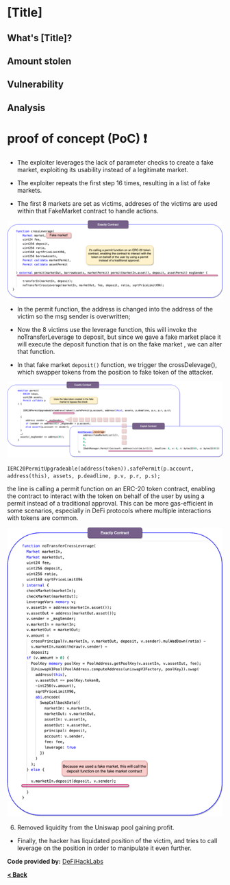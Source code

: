 # [Title]


## What's [Title]?


## Amount stolen



## Vulnerability



## Analysis



# proof of concept (PoC) ❗


- The exploiter leverages the lack of parameter checks to create a fake market, exploiting its usability instead of a legitimate market.

- The exploiter repeats the first step 16 times, resulting in a list of fake markets.

- The first 8 markets are set as victims, addreses of the victims are used within that FakeMarket contract to handle actions.



![euler Image](../images/exactly/exactly4.drawio.png)

- In the permit function, the address is changed into the address of the victim so the msg sender is overwritten;

- Now the 8 victims use the leverage function, this will invoke the noTransferLeverage to deposit, but since we gave a fake market place it will execute the deposit function that is on the fake market , we can alter that function.

- In that fake market `deposit()` function, we trigger the crossDelevage(), which swapper tokens from the position to fake token of the attacker.



![euler Image](../images/exactly/exactly5.drawio.png)

`IERC20PermitUpgradeable(address(token)).safePermit(p.account, address(this), assets, p.deadline, p.v, p.r, p.s);`


the line is calling a permit function on an ERC-20 token contract, 
enabling the contract to interact with the token on behalf of the user 
by using a permit instead of a traditional approval. This can be more gas-efficient 
in some scenarios, especially in DeFi protocols where multiple interactions with tokens are common.



![euler Image](../images/exactly/exactly7.drawio.png)


6.  Removed liquidity from the Uniswap pool gaining profit.


* Finally, the hacker has liquidated position of the victim, and tries to call leverage on the position in order to manipulate it even further.




**Code provided by:** [DeFiHackLabs](https://github.com/SunWeb3Sec/DeFiHackLabs/blob/main/src/test/88mph_exp.sol)


[**< Back**](https://patronasxdxd.github.io/CTFS/)


